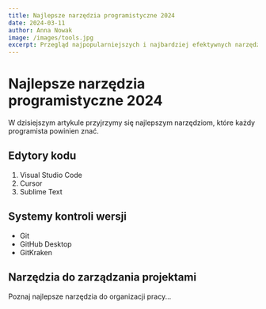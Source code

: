 ```yaml
---
title: Najlepsze narzędzia programistyczne 2024
date: 2024-03-11
author: Anna Nowak
image: /images/tools.jpg
excerpt: Przegląd najpopularniejszych i najbardziej efektywnych narzędzi dla programistów w 2024 roku.
---
```


# Najlepsze narzędzia programistyczne 2024

W dzisiejszym artykule przyjrzymy się najlepszym narzędziom, które każdy programista powinien znać.

## Edytory kodu

1. Visual Studio Code
2. Cursor
3. Sublime Text

## Systemy kontroli wersji

- Git
- GitHub Desktop
- GitKraken

## Narzędzia do zarządzania projektami

Poznaj najlepsze narzędzia do organizacji pracy... 